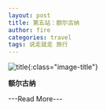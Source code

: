 ```yaml
---
layout: post
title: 第五站：额尔古纳
author: fire
categories: travel 
tags: 说走就走 旅行
---
```


![title](http://image.sideproject.cn/title/title_012.jpg){:class="image-title"}


**额尔古纳**


---Read More---
